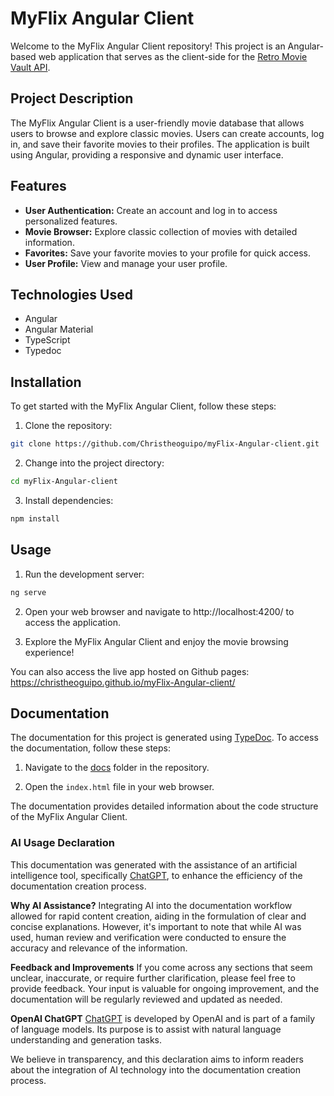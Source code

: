# MyFlix Angular Client

Welcome to the MyFlix Angular Client repository! This project is an Angular-based web application that serves as the client-side for the [Retro Movie Vault API](https://github.com/Christheoguipo/retro-movie-vault-api).

## Project Description

The MyFlix Angular Client is a user-friendly movie database that allows users to browse and explore classic movies. Users can create accounts, log in, and save their favorite movies to their profiles. The application is built using Angular, providing a responsive and dynamic user interface.

## Features

- **User Authentication:** Create an account and log in to access personalized features.
- **Movie Browser:** Explore classic collection of movies with detailed information.
- **Favorites:** Save your favorite movies to your profile for quick access.
- **User Profile:** View and manage your user profile.

## Technologies Used

- Angular
- Angular Material
- TypeScript
- Typedoc

## Installation

To get started with the MyFlix Angular Client, follow these steps:

1. Clone the repository:

```bash
git clone https://github.com/Christheoguipo/myFlix-Angular-client.git
```

2. Change into the project directory:

```bash
cd myFlix-Angular-client
```

3. Install dependencies:

```bash
npm install
```

## Usage

1. Run the development server:

```bash
ng serve
```

2. Open your web browser and navigate to http://localhost:4200/ to access the application.

3. Explore the MyFlix Angular Client and enjoy the movie browsing experience!

You can also access the live app hosted on Github pages: https://christheoguipo.github.io/myFlix-Angular-client/

## Documentation

The documentation for this project is generated using [TypeDoc](https://typedoc.org/). To access the documentation, follow these steps:

1. Navigate to the [docs](./docs) folder in the repository.

2. Open the `index.html` file in your web browser.

The documentation provides detailed information about the code structure of the MyFlix Angular Client.

### AI Usage Declaration

This documentation was generated with the assistance of an artificial intelligence tool, specifically [ChatGPT](https://www.openai.com/gpt), to enhance the efficiency of the documentation creation process.

**Why AI Assistance?**
Integrating AI into the documentation workflow allowed for rapid content creation, aiding in the formulation of clear and concise explanations. However, it's important to note that while AI was used, human review and verification were conducted to ensure the accuracy and relevance of the information.

**Feedback and Improvements**
If you come across any sections that seem unclear, inaccurate, or require further clarification, please feel free to provide feedback. Your input is valuable for ongoing improvement, and the documentation will be regularly reviewed and updated as needed.

**OpenAI ChatGPT**
[ChatGPT](https://www.openai.com/gpt) is developed by OpenAI and is part of a family of language models. Its purpose is to assist with natural language understanding and generation tasks.

We believe in transparency, and this declaration aims to inform readers about the integration of AI technology into the documentation creation process.
